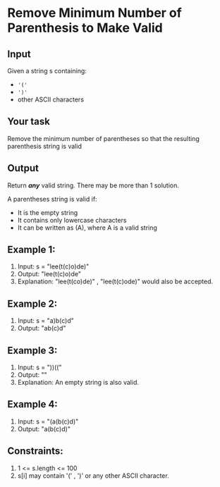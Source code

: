 # Remove Minimum Number of Parenthesis to Make Valid

## Input
Given a string s containing: 
- `'('` 
- `')'`
- other ASCII characters

## Your task 
Remove the minimum number of parentheses so that the resulting parenthesis string is valid 

## Output
Return ***any*** valid string. There may be more than 1 solution.

A parentheses string is valid if:
- It is the empty string
- It contains only lowercase characters
- It can be written as (A), where A is a valid string
 
## Example 1:
1. Input: s = "lee(t(c)o)de)"
2. Output: "lee(t(c)o)de"
3. Explanation: "lee(t(co)de)" , "lee(t(c)ode)" would also be accepted.


## Example 2:
1. Input: s = "a)b(c)d"
2. Output: "ab(c)d"

## Example 3:
1. Input: s = "))(("
2. Output: ""
3. Explanation: An empty string is also valid.

## Example 4:
1. Input: s = "(a(b(c)d)"
2. Output: "a(b(c)d)"
 

## Constraints:

1. 1 <= s.length <= 100
2. s[i] may contain  '(' , ')' or any other ASCII character.